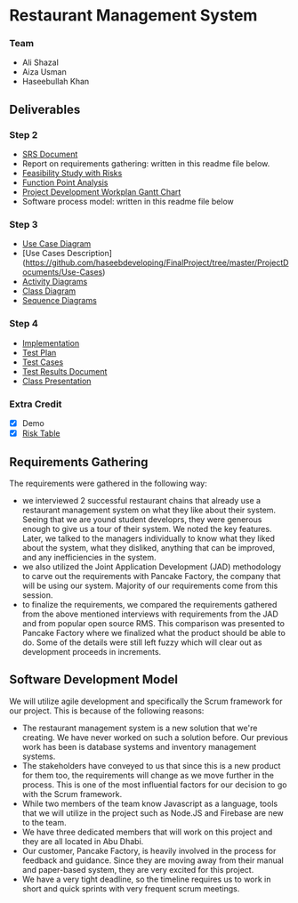 # Restaurant Management System

### Team 
- Ali Shazal
- Aiza Usman
- Haseebullah Khan

## Deliverables
### Step 2
- [SRS Document](https://github.com/haseebdeveloping/FinalProject/blob/master/ProjectDocuments/SRS-Restaurant-Management-System.docx)
- Report on requirements gathering: written in this readme file below.
- [Feasibility Study with Risks](https://github.com/haseebdeveloping/FinalProject/blob/master/ProjectDocuments/Feasibility-Study.docx)
- [Function Point Analysis](https://github.com/haseebdeveloping/FinalProject/blob/master/ProjectDocuments/FPA.pdf)
- [Project Development Workplan Gantt Chart](https://github.com/haseebdeveloping/FinalProject/blob/master/ProjectDocuments/Project%20Timeline%20-%20Gantt%20Chart.xlsx)
- Software process model: written in this readme file below

### Step 3
- [Use Case Diagram](https://github.com/haseebdeveloping/FinalProject/blob/master/ProjectDocuments/Use-Case-Diagram.jpg)
- [Use Cases Description] (https://github.com/haseebdeveloping/FinalProject/tree/master/ProjectDocuments/Use-Cases)
- [Activity Diagrams](https://github.com/haseebdeveloping/FinalProject/tree/master/ProjectDocuments/Activity-Diagrams)
- [Class Diagram](https://github.com/haseebdeveloping/FinalProject/blob/master/ProjectDocuments/Class-Diagram.jpg)
- [Sequence Diagrams](https://github.com/haseebdeveloping/FinalProject/tree/master/ProjectDocuments/Sequence-Diagrams)

### Step 4
- [Implementation](https://github.com/haseebdeveloping/FinalProject/tree/master/app)
- [Test Plan](https://github.com/haseebdeveloping/FinalProject/blob/master/ProjectDocuments/Test%20Plan.pdf)
- [Test Cases](https://github.com/haseebdeveloping/FinalProject/tree/master/ProjectDocuments/Test-Cases)
- [Test Results Document](https://github.com/haseebdeveloping/FinalProject/blob/master/ProjectDocuments/Test-Results.docx)
- [Class Presentation](https://github.com/haseebdeveloping/FinalProject/blob/master/ClassPresentation.pdf)

### Extra Credit
- [x] Demo
- [x] [Risk Table](https://github.com/haseebdeveloping/FinalProject/blob/master/ProjectDocuments/Risk%20Table.pdf)

## Requirements Gathering
The requirements were gathered in the following way:
- we interviewed 2 successful restaurant chains that already use a restaurant management system on what they like about their system. Seeing that we are yound student developrs, they were generous enough to give us a tour of their system. We noted the key features. Later, we talked to the managers individually to know what they liked about the system, what they disliked, anything that can be improved, and any inefficiencies in the system.
- we also utilized the Joint Application Development (JAD) methodology to carve out the requirements with Pancake Factory, the company that will be using our system. Majority of our requirements come from this session.
- to finalize the requirements, we compared the requirements gathered from the above mentioned interviews with requirements from the JAD and from popular open source RMS. This comparison was presented to Pancake Factory where we finalized what the product should be able to do. Some of the details were still left fuzzy which will clear out as development proceeds in increments.

## Software Development Model

We will utilize agile development and specifically the Scrum framework for our project. This is because of the following reasons:
- The restaurant management system is a new solution that we're creating. We have never worked on such a solution before. Our previous work has been is database systems and inventory management systems.
- The stakeholders have conveyed to us that since this is a new product for them too, the requirements will change as we move further in the process. This is one of the most influential factors for our decision to go with the Scrum framework.
- While two members of the team know Javascript as a language, tools that we will utilize in the project such as Node.JS and Firebase are new to the team.
- We have three dedicated members that will work on this project and they are all located in Abu Dhabi.
- Our customer, Pancake Factory, is heavily involved in the process for feedback and guidance. Since they are moving away from their manual and paper-based system, they are very excited for this project.
- We have a very tight deadline, so the timeline requires us to work in short and quick sprints with very frequent scrum meetings.
